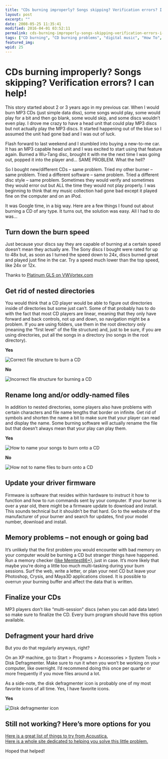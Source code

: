 ```yaml
---
title: "CDs burning improperly? Songs skipping? Verification errors? I can help!"
layout: post
excerpt: ""
date: 2008-05-25 11:35:41
modified: 2016-04-01 03:52:11
permalink: cds-burning-improperly-songs-skipping-verification-errors-i-can-help/index.html
tags: ["CD burning", "CD burning problems", "digital music", "How To", "Media", "MP3", "Music", "verification errors", "Hardware"]
featured_img: 
wpid: 25
---
```


# CDs burning improperly? Songs skipping? Verification errors? I can help!

This story started about 2 or 3 years ago in my previous car. When I would burn MP3 CDs (just simple data diss), some songs would play, some would play for a bit and then go blank, some would skip, and some discs wouldn’t even play. I drove me crazy to have a head unit that could play MP3 discs but not actually play the MP3 discs. It started happening out of the blue so I assumed the unit had gone bad and I was out of luck.

Flash forward to last weekend and I stumbled into buying a new-to-me car. It has an MP3 capable head unit and I was excited to start using that feature again. Burned a Wu-Tang disc, brought it with me the next time I was going out, popped it into the player and… SAME PROBLEM. What the hell?

So I bought new/different CDs – same problem. Tried my other burner – same problem. Tried a different software – same problem. Tried a different disc style – same problem. Sometimes they would verify and sometimes they would error out but ALL the time they would not play properly. I was beginning to think that my music collection had gone bad except it played fine on the computer and on an iPod.

It was Google time, in a big way. Here are a few things I found out about burning a CD of any type. It turns out, the solution was easy. All I had to do was…

Turn down the burn speed
------------------------

Just because your discs say they are capable of burning at a certain speed doesn’t mean they actually are. The Sony discs I bought were rated for up to 48x but, as soon as I turned the speed down to 24x, discs burned great and played just fine in the car. Try a speed much lower than the top speed, like 24x or 12x.

Thanks to [Platinum GLS on VWVortex.com](http://forums.vwvortex.com/zerothread?id=3851671)

Get rid of nested directories
-----------------------------

You would think that a CD player would be able to figure out directories inside of directories but some just can’t. Some of that probably has to do with the fact that most CD players are linear, meaning that they only have forward and back controls, not up and down, so navigation might be a problem. If you are using folders, use them in the root directory only (meaning the “first level” of the file structure) and, just to be sure, if you are using directories, put all the songs in a directory (no songs in the root directory).

**Yes**

![Correct file structure to burn a CD](/_images/2008/05/cdburn_file_yes.jpg)

**No**

![Incorrect file structure for burning a CD](/_images/2008/05/cdburn_file_no.jpg)

Rename long and/or oddly-named files
------------------------------------

In addition to nested directories, some players also have problems with certain characters and file name lengths that border on infinite. Get rid of symbols and shorten the name a bit to make sure that your player can read and display the name. Some burning software will actually rename the file but that doesn’t always mean that your play can play them.

**Yes**

![How to name your songs to burn onto a CD](/_images/2008/05/cdburn_name_yes-1.jpg)

**No**

![How not to name files to burn onto a CD](/_images/2008/05/cdburn_name_no.jpg)

Update your driver firmware
---------------------------

Firmware is software that resides within hardware to instruct it how to function and how to run commands sent by your computer. If your burner is over a year old, there might be a firmware update to download and install. This sounds technical but it shouldn’t be that hard. Go to the website of the manufacturer of your burner and search for updates, find your model number, download and install.

Memory problems – not enough or going bad
-----------------------------------------

It’s unlikely that the first problem you would encounter with bad memory on your computer would be burning a CD but stranger things have happened. Run a memory checker ([like Memtest86+](http://www.memtest.org/)), just in case. It’s more likely that maybe you’re doing a little too much multi-tasking during your burn sessions. Surf the web, write a letter, or plan your next CD but leave your Photoshop, Crysis, and Maya3D applications closed. It is possible to overrun your burning buffer and affect the data that is written.

Finalize your CDs
-----------------

MP3 players don’t like “multi-session” discs (when you can add data later) so make sure to finalize the CD. Every burn program should have this option available.

Defragment your hard drive
--------------------------

But you do that regularly anyways, right?

On an XP machine, go to Start &gt; Programs &gt; Accessories &gt; System Tools &gt; Disk Defragmenter. Make sure to run it when you won’t be working on your computer, like overnight. I’d recommend doing this once per quarter or more frequently if you move files around a lot.

As a side-note, the disk defragmenter icon is probably one of my most favorite icons of all time. Yes, I have favorite icons.

**Yes**

![Disk defragmenter icon](/_images/2008/05/disk_defrag_icon.jpg)

Still not working? Here’s more options for you
----------------------------------------------

[Here is a great list of things to try from Acoustica.](http://www.acoustica.com/mp3-cd-burner/support/burning-problems.htm)  
[Here is a whole site dedicated to helping you solve this little problem.](http://www.cd-burner-help.com/)

Hoped that helped!